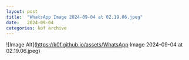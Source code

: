 ```yaml
---
layout:	post
title:	"WhatsApp Image 2024-09-04 at 02.19.06.jpeg"
date:	2024-09-04
categories:	kof archive
---
```


![Image Alt](https://k0f.github.io/assets/WhatsApp Image 2024-09-04 at 02.19.06.jpeg)